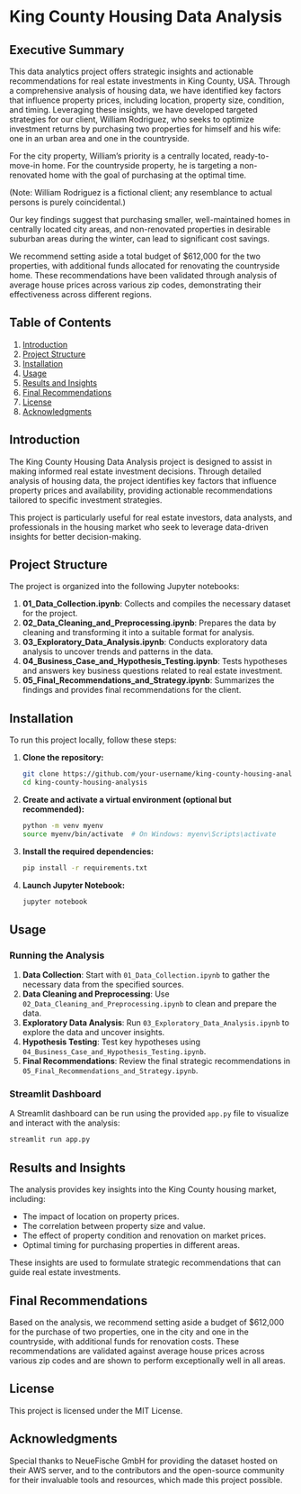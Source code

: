 # King County Housing Data Analysis

## Executive Summary

This data analytics project offers strategic insights and actionable recommendations for real estate investments in King County, USA. Through a comprehensive analysis of housing data, we have identified key factors that influence property prices, including location, property size, condition, and timing. Leveraging these insights, we have developed targeted strategies for our client, William Rodriguez, who seeks to optimize investment returns by purchasing two properties for himself and his wife: one in an urban area and one in the countryside.

For the city property, William’s priority is a centrally located, ready-to-move-in home. For the countryside property, he is targeting a non-renovated home with the goal of purchasing at the optimal time.

(Note: William Rodriguez is a fictional client; any resemblance to actual persons is purely coincidental.)

Our key findings suggest that purchasing smaller, well-maintained homes in centrally located city areas, and non-renovated properties in desirable suburban areas during the winter, can lead to significant cost savings. 

We recommend setting aside a total budget of $612,000 for the two properties, with additional funds allocated for renovating the countryside home. These recommendations have been validated through analysis of average house prices across various zip codes, demonstrating their effectiveness across different regions.

## Table of Contents

1. [Introduction](#introduction)
2. [Project Structure](#project-structure)
3. [Installation](#installation)
4. [Usage](#usage)
5. [Results and Insights](#results-and-insights)
6. [Final Recommendations](#final-recommendations)
7. [License](#license)
8. [Acknowledgments](#acknowledgments)

## Introduction

The King County Housing Data Analysis project is designed to assist in making informed real estate investment decisions. Through detailed analysis of housing data, the project identifies key factors that influence property prices and availability, providing actionable recommendations tailored to specific investment strategies.

This project is particularly useful for real estate investors, data analysts, and professionals in the housing market who seek to leverage data-driven insights for better decision-making.

## Project Structure

The project is organized into the following Jupyter notebooks:

1. **01_Data_Collection.ipynb**: Collects and compiles the necessary dataset for the project.
2. **02_Data_Cleaning_and_Preprocessing.ipynb**: Prepares the data by cleaning and transforming it into a suitable format for analysis.
3. **03_Exploratory_Data_Analysis.ipynb**: Conducts exploratory data analysis to uncover trends and patterns in the data.
4. **04_Business_Case_and_Hypothesis_Testing.ipynb**: Tests hypotheses and answers key business questions related to real estate investment.
5. **05_Final_Recommendations_and_Strategy.ipynb**: Summarizes the findings and provides final recommendations for the client.

## Installation

To run this project locally, follow these steps:

1. **Clone the repository:**

   ```bash
   git clone https://github.com/your-username/king-county-housing-analysis.git
   cd king-county-housing-analysis
   ```

2. **Create and activate a virtual environment (optional but recommended):**

   ```bash
   python -m venv myenv
   source myenv/bin/activate  # On Windows: myenv\Scripts\activate
   ```

3. **Install the required dependencies:**

   ```bash
   pip install -r requirements.txt
   ```

4. **Launch Jupyter Notebook:**

   ```bash
   jupyter notebook
   ```

## Usage

### Running the Analysis

1. **Data Collection**: Start with `01_Data_Collection.ipynb` to gather the necessary data from the specified sources.
2. **Data Cleaning and Preprocessing**: Use `02_Data_Cleaning_and_Preprocessing.ipynb` to clean and prepare the data.
3. **Exploratory Data Analysis**: Run `03_Exploratory_Data_Analysis.ipynb` to explore the data and uncover insights.
4. **Hypothesis Testing**: Test key hypotheses using `04_Business_Case_and_Hypothesis_Testing.ipynb`.
5. **Final Recommendations**: Review the final strategic recommendations in `05_Final_Recommendations_and_Strategy.ipynb`.

### Streamlit Dashboard

A Streamlit dashboard can be run using the provided `app.py` file to visualize and interact with the analysis:

```bash
streamlit run app.py
```

## Results and Insights

The analysis provides key insights into the King County housing market, including:

- The impact of location on property prices.
- The correlation between property size and value.
- The effect of property condition and renovation on market prices.
- Optimal timing for purchasing properties in different areas.

These insights are used to formulate strategic recommendations that can guide real estate investments.

## Final Recommendations

Based on the analysis, we recommend setting aside a budget of $612,000 for the purchase of two properties, one in the city and one in the countryside, with additional funds for renovation costs. These recommendations are validated against average house prices across various zip codes and are shown to perform exceptionally well in all areas.

## License

This project is licensed under the MIT License.

## Acknowledgments

Special thanks to NeueFische GmbH for providing the dataset hosted on their AWS server, and to the contributors and the open-source community for their invaluable tools and resources, which made this project possible.
